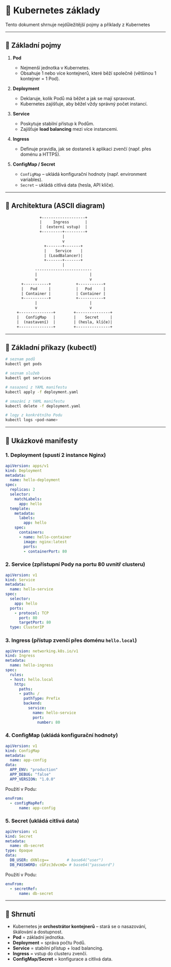 

# 🚀 Kubernetes základy

Tento dokument shrnuje nejdůležitější pojmy a příklady z Kubernetes

---

## 🔹 Základní pojmy

1. **Pod**
   - Nejmenší jednotka v Kubernetes.
   - Obsahuje 1 nebo více kontejnerů, které běží společně (většinou 1 kontejner = 1 Pod).

2. **Deployment**
   - Deklaruje, kolik Podů má běžet a jak se mají spravovat.
   - Kubernetes zajišťuje, aby běžel vždy správný počet instancí.

3. **Service**
   - Poskytuje stabilní přístup k Podům.
   - Zajišťuje **load balancing** mezi více instancemi.

4. **Ingress**
   - Definuje pravidla, jak se dostaneš k aplikaci zvenčí (např. přes doménu a HTTPS).

5. **ConfigMap / Secret**
   - `ConfigMap` – ukládá konfigurační hodnoty (např. environment variables).
   - `Secret` – ukládá citlivá data (hesla, API klíče).

---

## 🔹 Architektura (ASCII diagram)

```txt
               +-------------------+
               |     Ingress       |
               |  (externí vstup)  |
               +---------+---------+
                         |
                         v
                 +-------+-------+
                 |    Service    |
                 | (LoadBalancer)|
                 +-------+-------+
                         |
             -------------------------
             |                       |
             v                       v
       +-----------+           +-----------+
       |   Pod     |           |   Pod     |
       | Container |           | Container |
       +-----------+           +-----------+
             |                       |
             v                       v
     +---------------+        +---------------+
     |   ConfigMap   |        |    Secret     |
     |  (nastavení)  |        | (hesla, klíče)|
     +---------------+        +---------------+
````

---

## 🔹 Základní příkazy (kubectl)

```bash
# seznam podů
kubectl get pods

# seznam služeb
kubectl get services

# nasazení z YAML manifestu
kubectl apply -f deployment.yaml

# smazání z YAML manifestu
kubectl delete -f deployment.yaml

# logy z konkrétního Podu
kubectl logs <pod-name>
```

---

## 🔹 Ukázkové manifesty

### 1. Deployment (spustí 2 instance Nginx)

```yaml
apiVersion: apps/v1
kind: Deployment
metadata:
  name: hello-deployment
spec:
  replicas: 2
  selector:
    matchLabels:
      app: hello
  template:
    metadata:
      labels:
        app: hello
    spec:
      containers:
      - name: hello-container
        image: nginx:latest
        ports:
        - containerPort: 80
```

### 2. Service (zpřístupní Pody na portu 80 uvnitř clusteru)

```yaml
apiVersion: v1
kind: Service
metadata:
  name: hello-service
spec:
  selector:
    app: hello
  ports:
    - protocol: TCP
      port: 80
      targetPort: 80
  type: ClusterIP
```

### 3. Ingress (přístup zvenčí přes doménu `hello.local`)

```yaml
apiVersion: networking.k8s.io/v1
kind: Ingress
metadata:
  name: hello-ingress
spec:
  rules:
  - host: hello.local
    http:
      paths:
      - path: /
        pathType: Prefix
        backend:
          service:
            name: hello-service
            port:
              number: 80
```

### 4. ConfigMap (ukládá konfigurační hodnoty)

```yaml
apiVersion: v1
kind: ConfigMap
metadata:
  name: app-config
data:
  APP_ENV: "production"
  APP_DEBUG: "false"
  APP_VERSION: "1.0.0"
```

Použití v Podu:

```yaml
envFrom:
  - configMapRef:
      name: app-config
```

### 5. Secret (ukládá citlivá data)

```yaml
apiVersion: v1
kind: Secret
metadata:
  name: db-secret
type: Opaque
data:
  DB_USER: dXNlcg==        # base64("user")
  DB_PASSWORD: cGFzc3dvcmQ= # base64("password")
```

Použití v Podu:

```yaml
envFrom:
  - secretRef:
      name: db-secret
```

---

## 📌 Shrnutí

* Kubernetes je **orchestrátor kontejnerů** – stará se o nasazování, škálování a dostupnost.
* **Pod** = základní jednotka.
* **Deployment** = správa počtu Podů.
* **Service** = stabilní přístup + load balancing.
* **Ingress** = vstup do clusteru zvenčí.
* **ConfigMap/Secret** = konfigurace a citlivá data.


```


